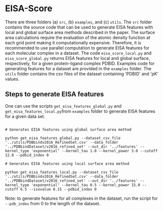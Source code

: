 # EISA-Score

There are three folders (a) `src`, (b) `examples`, and (c) `utils`. The `src` folder contains the source code that can be used to generate EISA features with local and global surface area methods described in the paper. The surface area calculations require the evaluation of the atomic density function at each grid point making it computationally expensive. Therefore, it is recommended to use parallel computation to generate EISA features for each molecular complex in a dataset. The code `eisa_score_local.py` and `eisa_score_global.py` returns EISA features for local and global surface, respectively, for a given protein-ligand complex PDBID. Examples code for generating features for a dataset are provided in the `examples` folder. The `utils` folder contains the csv files of the dataset containing 'PDBID' and 'pK' values.

## Steps to generate EISA features

One can use the scripts `get_eisa_features_global.py` and `get_eisa_features_local.py`from `examples` folder to generate EISA features for a given data set. 

```shell

# Generates EISA features using global surface area method

python get_eisa_features_global.py --dataset_csv_file '../utils/PDBbindv2016_RefinedSet.csv' --data_folder '../PDBbindDataset/v2016_refined_set' --out_dir '../features' --kernel_type 'exponential' --kernel_tau 1.0 --kernel_power 3.0 --cutoff 12.0 --pdbid_index 0

# Generates EISA features using local surface area method

python get_eisa_features_local.py --dataset_csv_file '../utils/PDBbindv2016_RefinedSet.csv' --data_folder '../PDBbindDataset/v2016_refined_set' --out_dir '../features' --kernel_type 'exponential' --kernel_tau 0.5 --kernel_power 15.0 --cutoff 6.5 --isovalue 0.15 --pdbid_index 0

```
Note: to generate features for all complexes in the dataset, run the script for `--pdb_index` from 0 to the length of the dataset.

